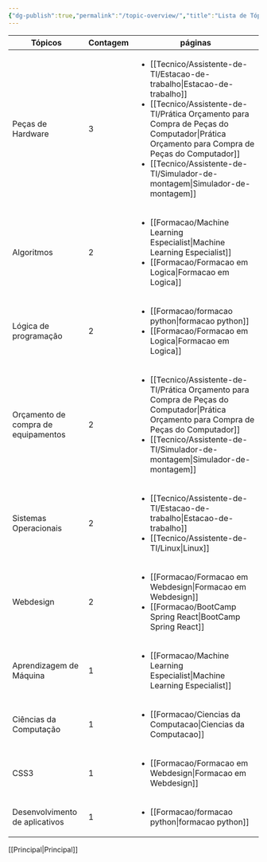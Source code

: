 ```yaml
---
{"dg-publish":true,"permalink":"/topic-overview/","title":"Lista de Tópicos","contentClasses":"row-hover row-lines","tags":["tópicos","dataview/tópicos"],"noteIcon":"default","updated":"2025-07-20T20:44:01.884-03:00"}
---
```



<!-- QueryToSerialize: TABLE WITHOUT ID t as "Tópicos", count AS "Contagem", rows.file.link AS "páginas" WHERE topics AND dg-publish FLATTEN topics AS t GROUP BY t FLATTEN length(rows.file.link) as count SORT count DESC, t ASC LIMIT 10 -->
<!-- SerializedQuery: TABLE WITHOUT ID t as "Tópicos", count AS "Contagem", rows.file.link AS "páginas" WHERE topics AND dg-publish FLATTEN topics AS t GROUP BY t FLATTEN length(rows.file.link) as count SORT count DESC, t ASC LIMIT 10 -->

| Tópicos                             | Contagem | páginas                                                                                                                                                                                                                                                                                                                               |
| ----------------------------------- | -------- | ------------------------------------------------------------------------------------------------------------------------------------------------------------------------------------------------------------------------------------------------------------------------------------------------------------------------------------- |
| Peças de Hardware                   | 3        | <ul><li>[[Tecnico/Assistente-de-TI/Estacao-de-trabalho\|Estacao-de-trabalho]]</li><li>[[Tecnico/Assistente-de-TI/Prática Orçamento para Compra de Peças do Computador\|Prática Orçamento para Compra de Peças do Computador]]</li><li>[[Tecnico/Assistente-de-TI/Simulador-de-montagem\|Simulador-de-montagem]]</li></ul> |
| Algoritmos                          | 2        | <ul><li>[[Formacao/Machine Learning Especialist\|Machine Learning Especialist]]</li><li>[[Formacao/Formacao em Logica\|Formacao em Logica]]</li></ul>                                                                                                                                                                         |
| Lógica de programação               | 2        | <ul><li>[[Formacao/formacao python\|formacao python]]</li><li>[[Formacao/Formacao em Logica\|Formacao em Logica]]</li></ul>                                                                                                                                                                                                   |
| Orçamento de compra de equipamentos | 2        | <ul><li>[[Tecnico/Assistente-de-TI/Prática Orçamento para Compra de Peças do Computador\|Prática Orçamento para Compra de Peças do Computador]]</li><li>[[Tecnico/Assistente-de-TI/Simulador-de-montagem\|Simulador-de-montagem]]</li></ul>                                                                                   |
| Sistemas Operacionais               | 2        | <ul><li>[[Tecnico/Assistente-de-TI/Estacao-de-trabalho\|Estacao-de-trabalho]]</li><li>[[Tecnico/Assistente-de-TI/Linux\|Linux]]</li></ul>                                                                                                                                                                                     |
| Webdesign                           | 2        | <ul><li>[[Formacao/Formacao em Webdesign\|Formacao em Webdesign]]</li><li>[[Formacao/BootCamp Spring React\|BootCamp Spring React]]</li></ul>                                                                                                                                                                                 |
| Aprendizagem de Máquina             | 1        | <ul><li>[[Formacao/Machine Learning Especialist\|Machine Learning Especialist]]</li></ul>                                                                                                                                                                                                                                         |
| Ciências da Computação              | 1        | <ul><li>[[Formacao/Ciencias da Computacao\|Ciencias da Computacao]]</li></ul>                                                                                                                                                                                                                                                     |
| CSS3                                | 1        | <ul><li>[[Formacao/Formacao em Webdesign\|Formacao em Webdesign]]</li></ul>                                                                                                                                                                                                                                                       |
| Desenvolvimento de aplicativos      | 1        | <ul><li>[[Formacao/formacao python\|formacao python]]</li></ul>                                                                                                                                                                                                                                                                   |
<!-- SerializedQuery END -->

[[Principal\|Principal]]

